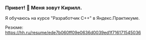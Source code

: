 ### Привет! 👋 Меня зовут Кирилл.
 Я обучаюсь на курсе "Разработчик C++" в Яндекс.Практикуме.

Резюме: https://hh.ru/resume/ede7b060ff09e0636d0039ed1f716171545036
